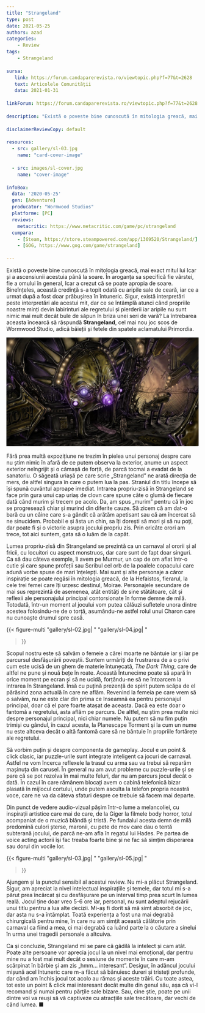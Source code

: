 ```yaml
---
title: "Strangeland"
type: post
date: 2021-05-25
authors: azad
categories:
    - Review
tags:
    - Strangeland

sursa:
   link: https://forum.candaparerevista.ro/viewtopic.php?f=77&t=2628
   text: Articolele Comunității
   data: 2021-01-31

linkForum: https://forum.candaparerevista.ro/viewtopic.php?f=77&t=2628

description: "Există o poveste bine cunoscută în mitologia greacă, mai exact mitul lui Icar și a ascensiunii acestuia până la soare. În aroganța sa specifică fie vârstei, fie a omului în general, Icar a crezut că se poate apropia de soare. Bineînțeles, această credință s-a topit odată cu aripile sale de ceară, iar ce a urmat după a fost doar prăbușirea în întuneric. Sigur, există interpretări peste interpretări ale acestui mit, dar ce se întâmplă atunci când propriile noastre minți devin labirinturi ale regretului și pierderii iar aripile nu sunt nimic mai mult decât bule de săpun în briza unei seri de vară?"

disclaimerReviewCopy: default

resources:
  - src: gallery/sl-03.jpg
    name: "card-cover-image"

  - src: images/sl-cover.jpg
    name: "cover-image"

infoBox:
  data: '2020-05-25'
  gen: [Adventure]
  producator: "Wormwood Studios"
  platforme: [PC]
  reviews:
    metacritic: https://www.metacritic.com/game/pc/strangeland
  cumpara:
    - [Steam, https://store.steampowered.com/app/1369520/Strangeland/]
    - [GOG, https://www.gog.com/game/strangeland]

---
```


Există o poveste bine cunoscută în mitologia greacă, mai exact mitul lui Icar și a ascensiunii acestuia până la soare. În aroganța sa specifică fie vârstei, fie a omului în general, Icar a crezut că se poate apropia de soare. Bineînțeles, această credință s-a topit odată cu aripile sale de ceară, iar ce a urmat după a fost doar prăbușirea în întuneric. Sigur, există interpretări peste interpretări ale acestui mit, dar ce se întâmplă atunci când propriile noastre minți devin labirinturi ale regretului și pierderii iar aripile nu sunt nimic mai mult decât bule de săpun în briza unei seri de vară? La întrebarea aceasta încearcă să răspundă **Strangeland**, cel mai nou joc scos de Wormwood Studio, adică băieții și fetele din spatele aclamatului Primordia.

![](gallery/sl-01.jpg)

Fără prea multă expozițiune ne trezim în pielea unui personaj despre care nu știm nimic în afară de ce putem observa la exterior, anume un aspect exterior neîngrijit și o cămașă de forță, de parcă tocmai a evadat de la sanatoriu. O săgeată uriașă pe care scrie „Strangeland” ne arată direcția de mers, de altfel singura în care o putem lua la pas. Straniul din titlu începe să își spună cuvântul aproape imediat. Intrarea propriu-zisă în Strangeland se face prin gura unui cap uriaș de clovn care spune câte o glumă de fiecare dată când murim și trecem pe acolo. Da, am spus „murim” pentru că în joc se progresează chiar și murind din diferite cauze. Să zicem că am dat-o bară cu un câine care s-a gândit că arătăm apetisant sau că am încercat să ne sinucidem. Probabil e și ăsta un chin, sa îți dorești să mori și să nu poți, dar poate fi și o victorie asupra jocului propriu zis. Prin oricâte orori am trece, tot aici suntem, gata să o luăm de la capăt.

Lumea propriu-zisă din Strangeland se prezintă ca un carnaval al ororii și al fricii, cu locuitori cu aspect monstruos, dar care sunt de fapt doar singuri. Ca să dau câteva exemple, îi avem pe Murmur, un cap de om aflat într-o cutie și care spune profeții sau Scribul cel orb de la poalele copacului care adună vorbe spuse de mari înțelepți. Mai sunt și alte personaje a căror inspirație se poate regăsi în mitologia greacă, de la Hefaistos, fierarul, la cele trei femei care îți urzesc destinul, Moirae. Personajele secundare de mai sus reprezintă de asemenea, atât entități de sine stătătoare, cât și reflexii ale personajului principal contorsionate în forme demne de milă. Totodată, într-un moment al jocului vom putea călăuzi sufletele unora dintre acestea folosindu-ne de o torță, asumându-ne astfel rolul unui Charon care nu cunoaște drumul spre casă.

{{< figure-multi
    "gallery/sl-02.jpg| "
    "gallery/sl-04.jpg| "
>}}

Scopul nostru este să salvăm o femeie a cărei moarte ne bântuie iar și iar pe parcursul desfășurării poveștii. Suntem urmăriți de frustrarea de a o privi cum este ucisă de un ghem de materie întunecată, *The Dark Thing*, care de altfel ne pune și nouă bețe în roate. Această Întunecime poate să apară în orice moment pe ecran și să ne ucidă, forțându-ne să ne întoarcem la intrarea în Strangeland. Însă cu puțină prezență de spirit putem scăpa de el părăsind zona actuală în care ne aflăm. Revenind la femeia pe care vrem să o salvăm, nu ne este clar din prima ce înseamnă ea pentru personajul principal, doar că el pare foarte atașat de aceasta. Dacă ea este doar o fantomă a regretului, asta aflăm pe parcurs. De altfel, nu știm prea multe nici despre personajul principal, nici chiar numele. Nu putem să nu fim puțin trimiși cu gândul, în cazul acesta, la Planescape Torment și la cum un nume nu este altceva decât o altă fantomă care să ne bântuie în propriile fortărețe ale regretului.

Să vorbim puțin și despre componenta de gameplay. Jocul e un point & click clasic, iar puzzle-urile sunt integrate inteligent ca jocuri de carnaval. Astfel ne vom încerca reflexele la trasul cu arma sau va trebui să reparăm mașinuța din carusel. În general nu am avut probleme cu puzzle-urile și se pare că se pot rezolva în mai multe feluri, dar nu am parcurs jocul decât o dată. În cazul în care rămânem blocați avem o cabină telefonică bizar plasată în mijlocul cortului, unde putem asculta la telefon propria noastră voce, care ne va da câteva sfaturi despre ce trebuie să facem mai departe.

Din punct de vedere audio-vizual pășim într-o lume a melancoliei, cu inspirații artistice care mai de care, de la Giger la filmele body horror, totul acompaniat de o muzică blândă și tristă. Pe fundalul acesta demn de milă predomină culori șterse, maronii, cu pete de mov care dau o tentă subterană jocului, de parcă ne-am afla în regatul lui Hades. Pe partea de voice acting actorii își fac treaba foarte bine și ne fac să simțim disperarea sau dorul din vocile lor.

{{< figure-multi
    "gallery/sl-03.jpg| "
    "gallery/sl-05.jpg| "
>}}

Ajungem și la punctul sensibil al acestui review. Nu mi-a plăcut Strangeland. Sigur, am apreciat la nivel intelectual inspirațiile și temele, dar totul mi s-a părut prea încărcat și cu desfășurare pe un interval timp prea scurt în lumea reală. Jocul ține doar vreo 5-6 ore iar, personal, nu sunt adeptul rejucării unui titlu pentru a lua alte decizii. Mi-aș fi dorit să mă simt absorbit de joc, dar asta nu s-a întâmplat. Toată experiența a fost una mai degrabă chirurgicală pentru mine, în care nu am simțit această călătorie prin carnaval ca fiind a mea, ci mai degrabă ca luând parte la o căutare a sinelui în urma unei tragedii personale a altcuiva.

Ca și concluzie, Strangeland mi se pare că gâdilă la intelect și cam atât. Poate alte persoane vor aprecia jocul la un nivel mai emoțional, dar pentru mine nu a fost mai mult decât o sesiune de momente în care m-am scărpinat în bărbie și am zis „hmm… interesant”. Desigur, în adâncul jocului mișună acel întuneric care m-a făcut să bănuiesc dureri și tristeți profunde, dar când am închis jocul tot acolo au rămas și aceste trăiri. Cu toate astea, tot este un point & click mai interesant decât multe din genul său, așa că vi-l recomand și numai pentru părțile sale bizare. Sau, cine știe, poate pe unii dintre voi va reuși să vă captiveze cu atracțiile sale trecătoare, dar vechi de când lumea. ■
